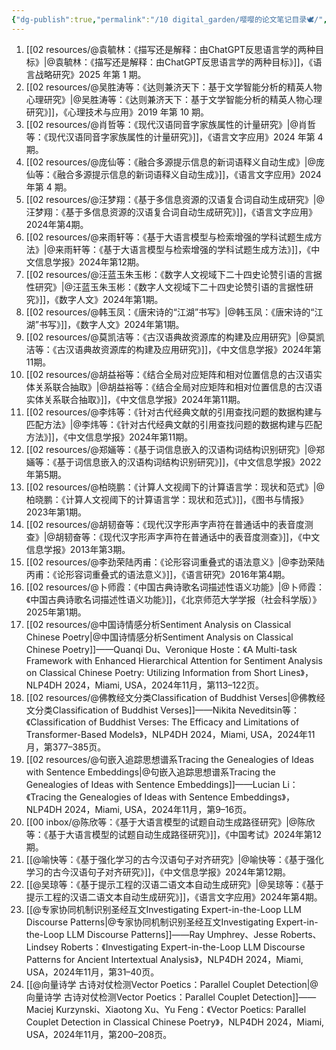 ```yaml
---
{"dg-publish":true,"permalink":"/10 digital_garden/嘤嘤的论文笔记目录🕊️/","created":"2025-03-01T17:21:45.765+08:00","updated":"2025-03-07T20:48:45.181+08:00"}
---
```


1. [[02 resources/@袁毓林：《描写还是解释：由ChatGPT反思语言学的两种目标》\|@袁毓林：《描写还是解释：由ChatGPT反思语言学的两种目标》]]，《语言战略研究》2025 年第 1 期。
2. [[02 resources/@吴胜涛等：《达则兼济天下：基于文学智能分析的精英人物心理研究》\|@吴胜涛等：《达则兼济天下：基于文学智能分析的精英人物心理研究》]]，《心理技术与应用》2019 年第 10 期。
3. [[02 resources/@肖哲等：《现代汉语同音字家族属性的计量研究》\|@肖哲等：《现代汉语同音字家族属性的计量研究》]]，《语言文字应用》2024 年第 4 期。
4. [[02 resources/@庞仙等：《融合多源提示信息的新词语释义自动生成》\|@庞仙等：《融合多源提示信息的新词语释义自动生成》]]，《语言文字应用》2024 年第 4 期。
5. [[02 resources/@汪梦翔：《基于多信息资源的汉语复合词自动生成研究》\|@汪梦翔：《基于多信息资源的汉语复合词自动生成研究》]]，《语言文字应用》2024年第4期。
6. [[02 resources/@来雨轩等：《基于大语言模型与检索增强的学科试题生成方法》\|@来雨轩等：《基于大语言模型与检索增强的学科试题生成方法》]]，《中文信息学报》2024年第12期。
7. [[02 resources/@汪蓝玉朱玉彬：《数字人文视域下二十四史论赞引语的言据性研究》\|@汪蓝玉朱玉彬：《数字人文视域下二十四史论赞引语的言据性研究》]]，《数字人文》2024年第1期。
8. [[02 resources/@韩玉凤：《唐宋诗的“江湖”书写》\|@韩玉凤：《唐宋诗的“江湖”书写》]]，《数字人文》2024年第1期。
9. [[02 resources/@莫凯洁等：《古汉语典故资源库的构建及应用研究》\|@莫凯洁等：《古汉语典故资源库的构建及应用研究》]]，《中文信息学报》2024年第11期。
10. [[02 resources/@胡益裕等：《结合全局对应矩阵和相对位置信息的古汉语实体关系联合抽取》\|@胡益裕等：《结合全局对应矩阵和相对位置信息的古汉语实体关系联合抽取》]]，《中文信息学报》2024年第11期。
11. [[02 resources/@李炜等：《针对古代经典文献的引用查找问题的数据构建与匹配方法》\|@李炜等：《针对古代经典文献的引用查找问题的数据构建与匹配方法》]]，《中文信息学报》2024年第11期。
12. [[02 resources/@郑婳等：《基于词信息嵌入的汉语构词结构识别研究》\|@郑婳等：《基于词信息嵌入的汉语构词结构识别研究》]]，《中文信息学报》2022年第5期。
13. [[02 resources/@柏晓鹏：《计算人文视阈下的计算语言学：现状和范式》\|@柏晓鹏：《计算人文视阈下的计算语言学：现状和范式》]]，《图书与情报》2023年第1期。
14. [[02 resources/@胡韧奋等：《现代汉字形声字声符在普通话中的表音度测查》\|@胡韧奋等：《现代汉字形声字声符在普通话中的表音度测查》]]，《中文信息学报》2013年第3期。
15. [[02 resources/@李劲荣陆丙甫：《论形容词重叠式的语法意义》\|@李劲荣陆丙甫：《论形容词重叠式的语法意义》]]，《语言研究》2016年第4期。
16. [[02 resources/@卜师霞：《中国古典诗歌名词描述性语义功能》\|@卜师霞：《中国古典诗歌名词描述性语义功能》]]，《北京师范大学学报（社会科学版）》2025年第1期。
17. [[02 resources/@中国诗情感分析Sentiment Analysis on Classical Chinese Poetry\|@中国诗情感分析Sentiment Analysis on Classical Chinese Poetry]]——Quanqi Du、Veronique Hoste：《A Multi-task Framework with Enhanced Hierarchical Attention for Sentiment Analysis on Classical Chinese Poetry: Utilizing Information from Short Lines》，NLP4DH 2024，Miami, USA，2024年11月，第113–122页。
18. [[02 resources/@佛教经文分类Classification of Buddhist Verses\|@佛教经文分类Classification of Buddhist Verses]]——Nikita Neveditsin等：《Classification of Buddhist Verses: The Efficacy and Limitations of Transformer-Based Models》，NLP4DH 2024，Miami, USA，2024年11月，第377–385页。
19. [[02 resources/@句嵌入追踪思想谱系Tracing the Genealogies of Ideas with Sentence Embeddings\|@句嵌入追踪思想谱系Tracing the Genealogies of Ideas with Sentence Embeddings]]——Lucian Li：《Tracing the Genealogies of Ideas with Sentence Embeddings》，NLP4DH 2024，Miami, USA，2024年11月，第9–16页。
20. [[00 inbox/@陈欣等：《基于大语言模型的试题自动生成路径研究》\|@陈欣等：《基于大语言模型的试题自动生成路径研究》]]，《中国考试》2024年第12期。
21. [[@喻快等：《基于强化学习的古今汉语句子对齐研究》\|@喻快等：《基于强化学习的古今汉语句子对齐研究》]]，《中文信息学报》2024年第12期。
22. [[@吴琼等：《基于提示工程的汉语二语文本自动生成研究》\|@吴琼等：《基于提示工程的汉语二语文本自动生成研究》]]，《语言文字应用》2024年第4期。
23. [[@专家协同机制识别圣经互文Investigating Expert-in-the-Loop LLM Discourse Patterns\|@专家协同机制识别圣经互文Investigating Expert-in-the-Loop LLM Discourse Patterns]]——Ray Umphrey、Jesse Roberts、Lindsey Roberts：《Investigating Expert-in-the-Loop LLM Discourse Patterns for Ancient Intertextual Analysis》，NLP4DH 2024，Miami, USA，2024年11月，第31–40页。
24. [[@向量诗学 古诗对仗检测Vector Poetics：Parallel Couplet Detection\|@向量诗学 古诗对仗检测Vector Poetics：Parallel Couplet Detection]]——Maciej Kurzynski、Xiaotong Xu、Yu Feng：《Vector Poetics: Parallel Couplet Detection in Classical Chinese Poetry》，NLP4DH 2024，Miami, USA，2024年11月，第200–208页。